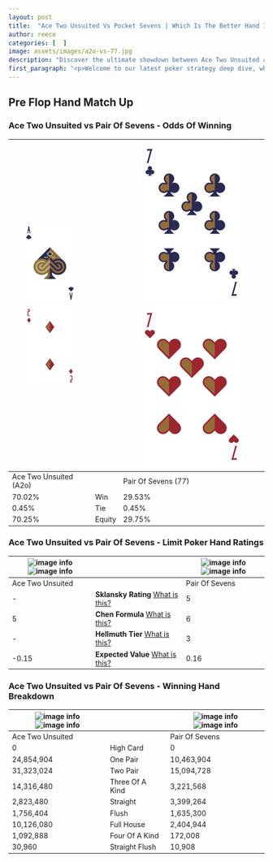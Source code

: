 ```yaml
---
layout: post
title:  "Ace Two Unsuited Vs Pocket Sevens | Which Is The Better Hand In Poker? A Complete Guide"
author: reece
categories: [  ]
image: assets/images/a2o-vs-77.jpg
description: "Discover the ultimate showdown between Ace Two Unsuited and Pair Of Sevens in poker! Uncover the odds, strategies, and scenarios where one hand triumphs over the other. Get ready to up your poker game with this thrilling analysis."
first_paragraph: "<p>Welcome to our latest poker strategy deep dive, where we're pitting two distinct hands against each other in a high-stakes showdown: Ace Two Unsuited vs Pair Of Sevens.</p><p>In the dynamic world of poker, every decision counts, and knowing which hand holds the upper hand is key to your success at the table.</p><p>In this article, we'll dissect these two hands, explore the scenarios where one dominates the other, and equip you with the knowledge to make strategic choices that can tip the odds in your favor.</p><p>Get ready to unravel the intriguing dynamics of these poker hands and elevate your game to new heights.</p>"
---
```




[comment]: # (sp0)

## Pre Flop Hand Match Up

<div class="table hand-ratings" markdown="1"> 



### Ace Two Unsuited vs Pair Of Sevens - Odds Of Winning


    
| ![image info](assets/images/hand1/a.png) ![image info](assets/images/hand1/2o.png) |  | ![image info](assets/images/hand2/7.png) ![image info](assets/images/hand2/7o.png) |
| -------- | -------- | -------- |
| Ace Two Unsuited (A2o) |  | Pair Of Sevens (77) |
| 70.02% | Win | 29.53% |
| 0.45% | Tie | 0.45% |
| 70.25% | Equity | 29.75% |




[comment]: # (sp1)



### Ace Two Unsuited vs Pair Of Sevens - Limit Poker Hand Ratings


    
| ![image info](https://www.riverpairs.com/assets/images/hand1/a.png) ![image info](https://www.riverpairs.com/assets/images/hand1/2o.png) |  | ![image info](https://www.riverpairs.com/assets/images/hand2/7.png) ![image info](https://www.riverpairs.com/assets/images/hand2/7o.png) |
| -------- | -------- | -------- |
| Ace Two Unsuited |  | Pair Of Sevens |
| - | **Sklansky Rating** [What is this?](/sklansky-rating-explained) | 5 |
| 5 | **Chen Formula** [What is this?](/chen-formula-explained) | 6 |
| - | **Hellmuth Tier** [What is this?](/Hellmuth-tier-explained) | 3 |
| -0.15 | **Expected Value** [What is this?](/expected-value-explained) | 0.16 |




[comment]: # (sp2)



### Ace Two Unsuited vs Pair Of Sevens - Winning Hand Breakdown


    
| ![image info](https://www.riverpairs.com/assets/images/hand1/a.png) ![image info](https://www.riverpairs.com/assets/images/hand1/2o.png) |  | ![image info](https://www.riverpairs.com/assets/images/hand2/7.png) ![image info](https://www.riverpairs.com/assets/images/hand2/7o.png) |
| -------- | -------- | -------- |
| Ace Two Unsuited |  | Pair Of Sevens |
| 0 | High Card | 0 |
| 24,854,904 | One Pair | 10,463,904 |
| 31,323,024 | Two Pair | 15,094,728 |
| 14,316,480 | Three Of A Kind | 3,221,568 |
| 2,823,480 | Straight | 3,399,264 |
| 1,756,404 | Flush | 1,635,300 |
| 10,126,080 | Full House | 2,404,944 |
| 1,092,888 | Four Of A Kind | 172,008 |
| 30,960 | Straight Flush | 10,908 |




[comment]: # (sp3)



</div>

[comment]: # (sp4)



[comment]: # (sp5)

